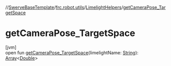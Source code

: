 //[SwerveBaseTemplate](../../../index.md)/[frc.robot.utils](../index.md)/[LimelightHelpers](index.md)/[getCameraPose_TargetSpace](get-camera-pose_-target-space.md)

# getCameraPose_TargetSpace

[jvm]\
open fun [getCameraPose_TargetSpace](get-camera-pose_-target-space.md)(limelightName: [String](https://docs.oracle.com/javase/8/docs/api/java/lang/String.html)): [Array](https://kotlinlang.org/api/latest/jvm/stdlib/kotlin/-array/index.html)&lt;[Double](https://kotlinlang.org/api/latest/jvm/stdlib/kotlin/-double/index.html)&gt;

